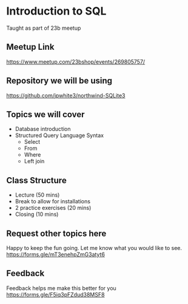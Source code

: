 # Introduction to SQL
Taught as part of 23b meetup

## Meetup Link
https://www.meetup.com/23bshop/events/269805757/

## Repository we will be using
https://github.com/jpwhite3/northwind-SQLite3

## Topics we will cover
* Database introduction
* Structured Query Language Syntax
  * Select
  * From
  * Where
  * Left join
  
## Class Structure
* Lecture (50 mins)
* Break to allow for installations
* 2 practice exercises (20 mins)
* Closing (10 mins)

## Request other topics here
Happy to keep the fun going. Let me know what you would like to see.  
https://forms.gle/mT3enehpZmG3atyt6

## Feedback
Feedback helps me make this better for you
https://forms.gle/F5iq3pFZdud38MSF8
